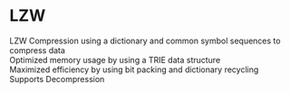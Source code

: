 # LZW
LZW Compression using a dictionary and common symbol sequences to compress data  
Optimized memory usage by using a TRIE data structure  
Maximized efficiency by using bit packing and dictionary recycling  
Supports Decompression  
